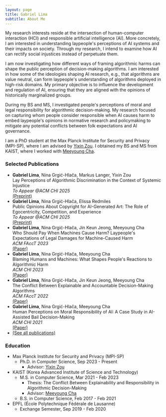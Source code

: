 ```yaml
---
layout: page
title: Gabriel Lima
subtitle: About Me
---
```


My research interests reside at the intersection of human-computer interaction (HCI) and responsible artificial intelligence (AI). More concretely, I am interested in understanding laypeople's perceptions of AI systems and their impacts on society. Through my research, I intend to examine how AI can rectify social injustices instead of perpetuate them.

I am now investigating how different ways of framing algorithmic harms can shape the public perception of decision-making algorithms. I am interested in how some of the ideologies shaping AI research, e.g., that algorithms are value neutral, can form laypeople's understanding of algorithms deployed in high-risk domains. My primary objective is to influence the development and regulation of AI, ensuring that they are aligned with the opinions of historically marginalized groups.

During my BS and MS, I investigated people's perceptions of moral and legal responsibility for algorithmic decision-making. My research focused on capturing whom people consider responsible when AI causes harm to embed laypeople's opinions in normative research and policymaking to mitigate any potential conflicts between folk expectations and AI governance. 

I am a PhD student at the Max Planck Institute for Security and Privacy (MPI-SP), where I am advised by [Yixin Zou](https://yixinzou.github.io/). I obtained my BS and MS from KAIST, where I worked with [Meeyoung Cha](https://ds.ibs.re.kr/ci/). 

<!-- I obtained my MS from KAIST, being advised by Prof. Meeyoung Cha. During my BS and MS, I was also affiliated with the Data Science Group at the Institute for Basic Science (IBS). -->

### Selected Publications

- **Gabriel  Lima**, Nina Grgić-Hlača, Markus Langer, Yixin Zou
	\
	Lay Perceptions of Algorithmic Discrimination in the Context of Systemic Injustice 
	\
	*To Appear @ACM CHI 2025*
	\
	[(Preprint)](https://yixinzou.github.io/publications/pdf/chi2025-lima-preprint.pdf)
- **Gabriel  Lima**, Nina Grgić-Hlača, Elissa Redmiles
	\
	Public Opinions About Copyright for AI-Generated Art: The Role of Egocentricity, Competition, and Experience
	\
	*To Appear @ACM CHI 2025*
	\
	[(Preprint)](https://arxiv.org/abs/2407.10546)
- **Gabriel  Lima**, Nina Grgić-Hlača, Jin Keun Jeong, Meeyoung Cha
	\
	Who Should Pay When Machines Cause Harm? Laypeople's Expectations of Legal Damages for Machine-Caused Harm
	\
	*ACM FAccT 2023*
	\
	[(Paper)](https://dl.acm.org/doi/10.1145/3593013.3593992)
- **Gabriel  Lima**, Nina Grgić-Hlača, Meeyoung Cha
	\
	Blaming Humans and Machines: What Shapes People's Reactions to Algorithmic Harm
	\
	*ACM CHI 2023*
	\
	[(Paper)](https://doi.org/10.1145/3544548.3580953)
- **Gabriel  Lima**, Nina Grgić-Hlača, Jin Keun Jeong, Meeyoung Cha
	\
	The Conflict Between Explainable and Accountable Decision-Making Algorithms 
	\
	*ACM FAccT 2022*
	\
	[(Paper)](https://doi.org/10.1145/3531146.3534628)
- **Gabriel  Lima**, Nina Grgić-Hlača, Meeyoung Cha
	\
	Human Perceptions on Moral Responsibility of AI: A Case Study in AI-Assisted Bail Decision-Making 
	\
	*ACM CHI 2021* 
	\
	[(Paper)](https://doi.org/10.1145/3411764.3445260)
- [(See all publications)](./publications)

### Education
- Max Planck Institute for Security and Privacy (MPI-SP)
	- Ph.D. in Computer Science, Sep 2023 - Present
		- Advisor: [Yixin Zou](https://yixinzou.github.io/)
- KAIST (Korea Advanced Institute of Science and Technology)
	- M.S. in Computer Science, Mar 2021 - Feb 2023
		- Thesis: The Conflict Between Explainability and Responsibility in Algorithmic Decision-Making
		- Advisor: [Meeyoung Cha](https://ds.ibs.re.kr/ci/)
	- B.S. in Computer Science, Feb 2017 - Feb 2021
- EPFL (École Polytechnique Fédérale de Lausanne)
	- Exchange Semester, Sep 2019 - Feb 2020
